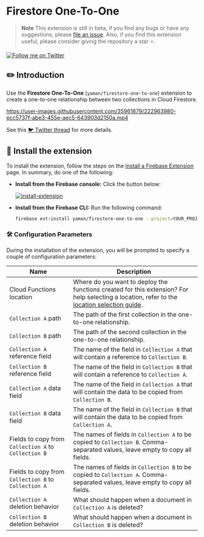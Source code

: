 # Firestore One-To-One

> **Note** This extension is still in beta, if you find any bugs or have any suggestions, please [file an issue](https://github.com/yamankatby/firebase-extensions/issues/new). Also, if you find this extension useful, please consider giving the repository a star ⭐️.

[![Follow me on Twitter](https://img.shields.io/twitter/follow/yamankatby?style=social)](https://twitter.com/intent/follow?screen_name=yamankatby)

## ✏️ Introduction

Use the **Firestore One-To-One** (`yaman/firestore-one-to-one`) extension to create a one-to-one relationship between two collections in Cloud Firestore.


https://user-images.githubusercontent.com/35961879/222963980-ecc5737f-abe3-455e-aec5-643903d2150a.mp4


See this [🐦 Twitter thread](https://twitter.com/yamankatby/status/1602287107988459525) for more details.

## 🧩 Install the extension

To install the extension, follow the steps on the [Install a Firebase Extension](https://firebase.google.com/docs/extensions/install-extensions) page. In summary, do one of the following:

- **Install from the Firebase console:** Click the button below:

  [![install-extension](https://user-images.githubusercontent.com/35961879/201528504-4e99bfc7-8691-4151-b63d-0511097d7c18.png)](https://console.firebase.google.com/project/_/extensions/install?ref=yaman/firestore-one-to-one)

- **Install from the Firebase CLI:** Run the following command:

  ```bash
  firebase ext:install yaman/firestore-one-to-one --project=YOUR_PROJECT_ID
  ```

### 🛠️ Configuration Parameters

During the installation of the extension, you will be prompted to specify a couple of configuration parameters:

| Name                                                 | Description                                                                                                                                                                                         |
| ---------------------------------------------------- | --------------------------------------------------------------------------------------------------------------------------------------------------------------------------------------------------- |
| Cloud Functions location                             | Where do you want to deploy the functions created for this extension? For help selecting a location, refer to the [location selection guide](https://firebase.google.com/docs/functions/locations). |
| `Collection A` path                                  | The path of the first collection in the one-to-one relationship.                                                                                                                                    |
| `Collection B` path                                  | The path of the second collection in the one-to-one relationship.                                                                                                                                   |
| `Collection A` reference field                       | The name of the field in `Collection A` that will contain a reference to `Collection B`.                                                                                                            |
| `Collection B` reference field                       | The name of the field in `Collection B` that will contain a reference to `Collection A`.                                                                                                            |
| `Collection A` data field                            | The name of the field in `Collection A` that will contain the data to be copied from `Collection B`.                                                                                                |
| `Collection B` data field                            | The name of the field in `Collection B` that will contain the data to be copied from `Collection A`.                                                                                                |
| Fields to copy from `Collection A` to `Collection B` | The names of fields in `Collection A` to be copied to `Collection B`. Comma-separated values, leave empty to copy all fields.                                                                       |
| Fields to copy from `Collection B` to `Collection A` | The names of fields in `Collection B` to be copied to `Collection A`. Comma-separated values, leave empty to copy all fields.                                                                       |
| `Collection A` deletion behavior                     | What should happen when a document in `Collection A` is deleted?                                                                                                                                    |
| `Collection B` deletion behavior                     | What should happen when a document in `Collection B` is deleted?                                                                                                                                    |
